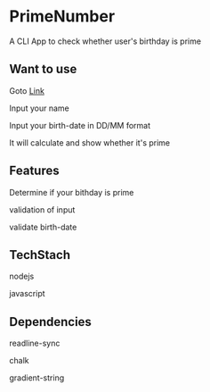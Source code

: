 # PrimeNumber

A CLI App to check whether user's birthday is prime

## Want to use

Goto [Link](https://replit.com/@IM-Suryakant-Ku/PrimeNumber?embed=1&output=1)

Input your name

Input your birth-date in DD/MM format

It will calculate and show whether it's prime 

## Features 

Determine if your bithday is prime

validation of input

validate birth-date


## TechStach

nodejs

javascript

## Dependencies

readline-sync

chalk

gradient-string